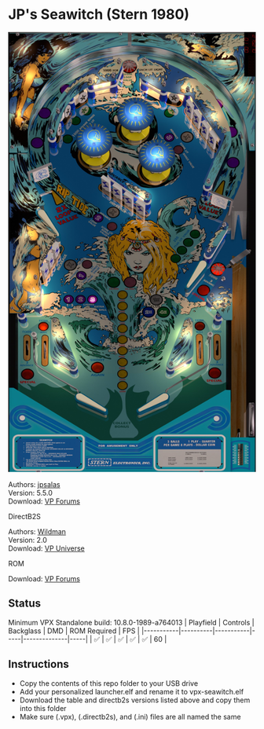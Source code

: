 # JP's Seawitch (Stern 1980)

![Table Preview](https://github.com/evilwraith/vpx-images/blob/main/vpx-seawitch.jpg)

Authors: [jpsalas](https://www.vpforums.org/index.php?s=543a5ca562cc33a89debe8ace8834f1e&showuser=277)  
Version: 5.5.0  
Download: [VP Forums](https://www.vpforums.org/index.php?app=downloads&showfile=15265)

DirectB2S

Authors: [Wildman](https://vpuniverse.com/profile/5-wildman/)  
Version: 2.0  
Download: [VP Universe](https://vpuniverse.com/files/file/2200-seawitchstern1980/)

ROM

Download: [VP Forums](https://www.vpforums.org/index.php?app=downloads&showfile=742)

## Status 

Minimum VPX Standalone build: 10.8.0-1989-a764013
| Playfield | Controls | Backglass | DMD | ROM Required | FPS | 
|-----------|----------|-----------|-----|--------------|-----|
| :white_check_mark: | :white_check_mark: | :white_check_mark: | :white_check_mark: | :white_check_mark: | 60 |

## Instructions

- Copy the contents of this repo folder to your USB drive
- Add your personalized launcher.elf and rename it to vpx-seawitch.elf
- Download the table and directb2s versions listed above and copy them into this folder
- Make sure (.vpx), (.directb2s), and (.ini) files are all named the same
